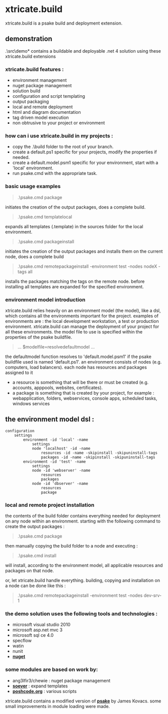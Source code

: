 xtricate.build
==============

xtricate.build is a psake build and deployment extension. 

## demonstration
.\src\demo* contains a buildable and deployable .net 4 solution using these xtricate.build extensions

### xtricate.build features : 
* environment management
* nuget package management
* solution build
* configuration and script templating
* output packaging
* local and remote deployment
* html and diagram documentation
* tag driven model execution
* non obtrusive to your project or environment

### how can i use xtricate.build in my projects :
* copy the .\build folder to the root of your branch. 
* create a default.ps1 specific for your projects, modify the properties if needed.
* create a default.model.psm1 specific for your environment, start with a 'local' environment.
* run psake.cmd with the appropriate task.

### basic usage examples

> .\psake.cmd package

initiates the creation of the output packages, does a complete build.

> .\psake.cmd templatelocal

expands all templates (.template) in the sources folder for the local environment.
   
> .\psake.cmd packageinstall 

initiates the creation of the output packages and installs them on the current node, does a complete build

> .\psake.cmd remotepackageinstall -environment test -nodes nodeX -tags all

installs the packages matching the tags on the remote node. before installing all templates are expanded for the specified environment.

### environment model introduction
xtricate.build relies heavily on an environment model (the model), like a dsl, which contains all the environments important for the project. 
examples of environments are : the local development workstation, a test or production environment. xtricate.build can manage the deployment of your project
for all these environments. the model file to use is specified within the properties of the psake buildfile.

> ...
> $modelfile=resolvedefaultmodel
> ...

the defaultmodel function resolves to 'default.model.psm1' if the psake buildfile used is named 'default.ps1'.
an environment consists of nodes (e.g. computers, load balancers). each node has resources and packages assigned to it
* a resource is something that will be there or must be created (e.g. accounts, apppools, websites, certificates).
* a package is something that is created by your project, for example : webapplication, folders, webservices, console apps, scheduled tasks, windows services

## the environment model dsl :
    configuration
        settings
            environment -id 'local' -name
                settings
                node 'localhost' -id -name
                    resources -id -name -skipinstall -skipuninstall-tags
                    packages -id -name -skipinstall -skipuninstall-tags
            environment -id 'test' -name
                settings
                node -id 'webserver' -name
                    resources
                    packages
                node -id 'dbserver' -name
                    resources
            		package
			
### local and remote project installation

the contents of the build folder contains everything needed for deployment on any node within an environment. 
starting with the following command to create the output packages :

> .\psake.cmd package

then manually copying the build folder to a node and executing :

> .\psake.cmd install

will install, according to the environment model, all applicable resources and packages on that node. 

or, let xtricate.build handle everything. building, copying and installation on a node can be done like this :

> .\psake.cmd remotepackageinstall -environment test -nodes dev-srv-1

### the demo solution uses the following tools and technologies :
* microsoft visual studio 2010
* microsoft asp.net mvc 3
* microsoft sql ce 4.0
* specflow
* watin
* nunit
* **[nuget](http://nuget.org/List/Packages/xtricate.build)**

### some modules are based on work by:
* ang3lfir3/chewie : nuget package management
* **[soever](http://weblogs.asp.net/soever)** : expand templates
* **[poshcode.org](http://poshcode.org)** : various scripts

xtricate.build contains a modified version of **[psake](http://github.com/JamesKovacs/psake)** by James Kovacs. some small
improvements in module loading were made.